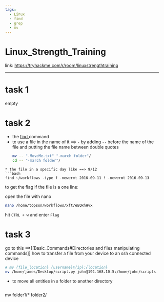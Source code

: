 ```yaml
---
tags:
  - Linux
  - find
  - grep
  - mv
---
```


# Linux_Strength_Training

link: https://tryhackme.com/r/room/linuxstrengthtraining

---

# task 1
empty
# task 2

* the [find ](Linux_basics_for_Hackers_book/Basic_commands)command
* to use a file in the name of it ==> `-` by adding `--` before the name of the file and putting the file name between double quotes
  ```bash
  mv -- "-MoveMe.txt" "-march folder"/
  cd -- "-march folder"/
```  
* the file in a specific day like ==> 9/12
```bash   
find ~/workflows -type f -newermt 2016-09-11 ! -newermt 2016-09-13
```
to get the flag if the file is a one line:

open the file with nano
```bash
nano /home/topson/workflows/xft/eBQRhHvx
```
hit `CTRL + w` and enter `Flag` 
# task 3
go to this ==>[[Basic_Commands#Directories and files manipulating commands]]
how to transfer a file from your device to an ssh connected device
  ```bash
# mv {file_location} {username}@{ip}:{location}
mv /home/james/Desktop/script.py john@192.168.10.5:/home/john/scripts
```
* to move all entities in a folder to another directory
  ```bash
mv folder1/* folder2/
```
